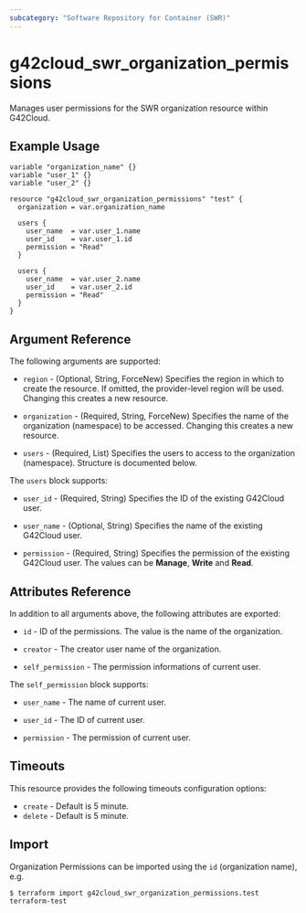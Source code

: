 ```yaml
---
subcategory: "Software Repository for Container (SWR)"
---
```


# g42cloud_swr_organization_permissions

Manages user permissions for the SWR organization resource within G42Cloud.

## Example Usage

```hcl
variable "organization_name" {}
variable "user_1" {}
variable "user_2" {}

resource "g42cloud_swr_organization_permissions" "test" {
  organization = var.organization_name

  users {
    user_name  = var.user_1.name
    user_id    = var.user_1.id
    permission = "Read"
  }

  users {
    user_name  = var.user_2.name
    user_id    = var.user_2.id
    permission = "Read"
  }
}
```

## Argument Reference

The following arguments are supported:

* `region` - (Optional, String, ForceNew) Specifies the region in which to create the resource. If omitted, the
  provider-level region will be used. Changing this creates a new resource.

* `organization` - (Required, String, ForceNew) Specifies the name of the organization (namespace) to be accessed.
  Changing this creates a new resource.

* `users` - (Required, List) Specifies the users to access to the organization (namespace).
  Structure is documented below.

The `users` block supports:

* `user_id` - (Required, String) Specifies the ID of the existing G42Cloud user.

* `user_name` - (Optional, String) Specifies the name of the existing G42Cloud user.

* `permission` - (Required, String) Specifies the permission of the existing G42Cloud user.
  The values can be **Manage**, **Write** and **Read**.

## Attributes Reference

In addition to all arguments above, the following attributes are exported:

* `id` - ID of the permissions. The value is the name of the organization.

* `creator` - The creator user name of the organization.

* `self_permission` - The permission informations of current user.

The `self_permission` block supports:

* `user_name` - The name of current user.

* `user_id` - The ID of current user.

* `permission` - The permission of current user.

## Timeouts

This resource provides the following timeouts configuration options:

* `create` - Default is 5 minute.
* `delete` - Default is 5 minute.

## Import

Organization Permissions can be imported using the `id` (organization name), e.g.

```
$ terraform import g42cloud_swr_organization_permissions.test terraform-test
```
